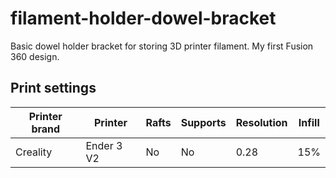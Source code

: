 # filament-holder-dowel-bracket
Basic dowel holder bracket for storing 3D printer filament. My first Fusion 360 design.

## Print settings

| Printer brand | Printer     | Rafts | Supports | Resolution | Infill |
| ------------- | ----------- | ----- | -------- | ---------- | ------ |
|   Creality    |  Ender 3 V2 |  No   |  No      | 0.28       |  15%   |
